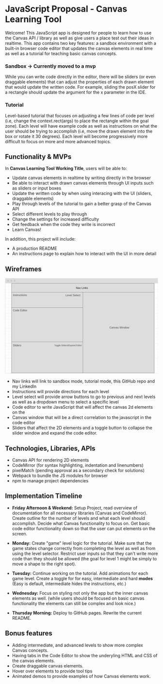 # JavaScript Proposal - Canvas Learning Tool

Welcome! This JavaScript app is designed for people to learn how to use the Canvas API / library as well as give users a place test out their ideas in realtime. This app contains two key features: a sandbox environment with a built-in browser code editor that updates the canvas elements in real time as well as a tutorial for teaching basic canvas concepts. 

### Sandbox -> Currently moved to a mvp ###
While you can write code directly in the editor, there will be sliders (or even draggable elements) that can adjust the properties of each drawn element that would update the written code. For example, sliding the posX slider for a rectangle should update the argument for the x parameter in the IDE. 

### Tutorial ###
Level-based tutorial that focuses on adjusting a few lines of code per level (i.e, change the context.rect(args) to place the rectangle within the goal zone). Each level will have example code as well as instructions on what the user should be trying to accomplish (i.e, move the drawn element into the box or rotate it 30 degrees). Each level will become progressively more difficult to focus on more and more advanced topics. 

## Functionality & MVPs ##

In **Canvas Learning Tool Working Title**, users will be able to:

  * Update canvas elements in realtime by writing directly in the browser
  * Be able to interact with drawn canvas elements through UI inputs such as sliders or input boxes
  * Update the written code by when using interacing with the UI (sliders, draggable elements)
  * Play through levels of the tutorial to gain a better grasp of the Canvas API
  * Select different levels to play through
  * Change the settings for increased difficulty
  * Get feedback when the code they write is incorrect
  * Learn Canvas!


In addition, this project will include:

  * A production README
  * An instructions page to explain how to interact with the UI in more detail

## Wireframes ##

![wireframe](wireframe.png)

  * Nav links will link to sandbox mode, tutorial mode, this GitHub repo and my LinkedIn
  * Instructions will provide directions for each level
  * Level select will provide arrow buttons to go to previous and next levels as well as a dropdown menu to select a specific level
  * Code editor to write JavaScript that will affect the canvas 2d elements on the
  * Canvas window that will be a direct correlation to the javascript in the code editor
  * Sliders that affect the 2D elements and a toggle button to collapse the slider window and expand the code editor.

## Technologies, Libraries, APIs ##
  * Canvas API for rendering 2D elements
  * CodeMirror (for syntax highlighting, indentation and linenumbers)
  * pixelMatch (pending approval as a secondary check for solutions)
  * Webpack to bundle the JS modules for browser
  * npm to manage project dependencies

## Implementation Timeline ##
  * **Friday Afternoon & Weekend:** Setup Project, read overview of documentation for all necessary libraries (Canvas and CodeMirror). Create outline for the number of levels and what each level should accomplish. Decide what Canvas functionality to focus on. Get basic code editor functionality down so that the user can put elements on the screen.

  * **Monday:** Create "game" level logic for the tutorial. Make sure that the game states change correctly from completing the level as well as from using the level selector. Restrict user inputs so that they can't write more code than they should be allowed (the goal for level 1 might be simply to move a shape to the right spot).

  * **Tuesday:** Continue working on the tutorial. Add animations for each game level. Create a toggle for for easy, intermediate and hard **modes** (Easy is default, intermediate hides the instructions, etc.)

  * **Wednesday:** Focus on styling not only the app but the inner canvas elements as well. (while users should be focused on basic canvas functionality the elements can still be complex and look nice.)

  * **Thursday Morning:** Deploy to GitHub pages. Rewrite the current README.

## Bonus features ##

  * Adding intermediate, and advanced levels to show more complex Canvas concepts.
  * Having tabs in the Code Editor to show the underyling HTML and CSS of the canvas elements.
  * Create draggable canvas elements.
  * Hover over elements to provide tool tips
  * Animated demos to provide examples of how Canvas elements work.
